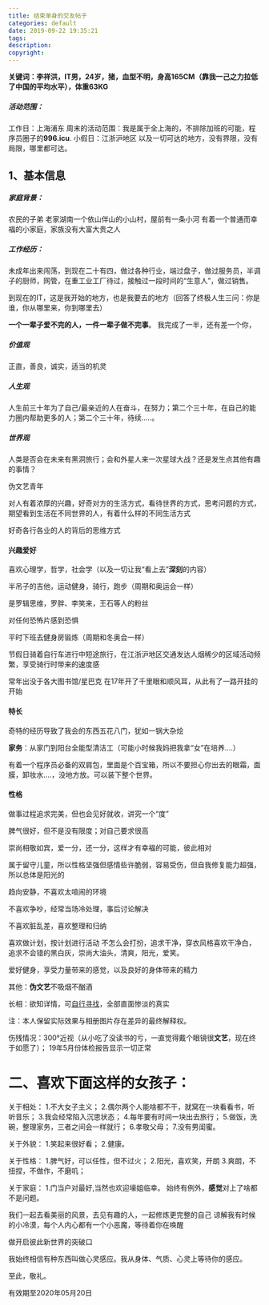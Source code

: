 ```yaml
---
title: 结束单身的交友帖子
categories: default
date: 2019-09-22 19:35:21
tags:
description:
copyright:
---
```

**关键词：李祥洪，IT男，24岁，猪，血型不明，身高165CM（靠我一己之力拉低了中国的平均水平），体重63KG**
<!-- more -->
##### 活动范围：
工作日：上海浦东
周末的活动范围：我是属于全上海的，不排除加班的可能，程序员圈子的**996.icu**.
小假日：江浙沪地区
以及一切可达的地方，没有界限，没有局限，哪里都可达。

## 1、基本信息
##### 家庭背景：
农民的子弟
老家湖南一个依山伴山的小山村，屋前有一条小河
有着一个普通而幸福的小家庭，家族没有大富大贵之人

##### 工作经历：
未成年出来闯荡，到现在二十有四，做过各种行业，端过盘子，做过服务员，半调子的厨师，网管，在重工业工厂待过，接触过一段时间的“生意人”，做过销售。

到现在的IT，这是我开始的地方，也是我要去的地方（回答了终极人生三问：你是谁，你从哪里来，你到哪里去）

**一个一辈子爱不完的人，一件一辈子做不完事**。
我完成了一半，还有差一个你，

##### 价值观
正直，善良，诚实，适当的机灵
##### 人生观
人生前三十年为了自己/最亲近的人在奋斗，在努力；第二个三十年，在自己的能力圈内帮助更多的人；第二个三十年，待续.....。
##### 世界观
人类是否会在未来有黑洞旅行；会和外星人来一次星球大战？还是发生点其他有趣的事情？

伪文艺青年

对人有着浓厚的兴趣，好奇对方的生活方式，看待世界的方式，思考问题的方式，期望看到生活在不同世界的人，有着什么样的不同生活方式

好奇各行各业的人的背后的思维方式

#### 兴趣爱好
喜欢心理学，哲学，社会学（以及一切让我“看上去”**深刻**的内容）

半吊子的吉他，运动健身，骑行，跑步（周期和奥运会一样）

是罗辑思维，罗胖、李笑来，王石等人的粉丝

对任何恐怖片感到恐惧

平时下班去健身房锻炼（周期和冬奥会一样）

节假日骑着自行车进行中短途旅行，在江浙沪地区交通发达人烟稀少的区域活动频繁，享受骑行时带来的速度感

常年出没于各大图书馆/星巴克
在17年开了千里眼和顺风耳，从此有了一路开挂的开始

#### 特长
奇特的经历导致了我会的东西五花八门，犹如一锅大杂烩

**家务**：从家门到阳台全能型清洁工（可能小时候我妈把我拿“女”在培养....）

有着一个程序员必备的双肩包，里面是个百宝箱，所以不要担心你出去的眼霜，面膜，卸妆水....，没地方放。可以装下整个世界。

#### 性格
做事过程追求完美，但也会见好就收，讲究一个“度”

脾气很好，但不是没有限度；对自己要求很高

崇尚相敬如宾，爱一分，还一分，这样才有幸福的可能，彼此相对

属于留守儿童，所以性格坚强但感情些许脆弱，容易受伤，但自我修复能力超强，所以总体是阳光的

趋向安静，不喜欢太喧闹的环境

不喜欢争吵，经常当场冷处理，事后讨论解决

不喜欢脏乱差，喜欢整理和归纳

喜欢做计划，按计划进行活动
不怎么会打扮，追求干净，穿衣风格喜欢干净白，追求不会错的黑白灰，崇尚大油头，清爽，阳光，爱笑。

爱好健身，享受力量带来的感觉，以及良好的身体带来的精力

其他：**伪文艺**不吸烟不酗酒

长相：欲知详情，可[自行寻找]()，全部直面惨淡的真实

注：本人保留实际效果与相册图片存在差异的最终解释权。

伤残情况：300°近视（从小吃了没读书的亏，一直觉得戴个眼镜很**文艺**，现在终于如愿了）；
19年5月份体检报告显示一切正常

# 二、喜欢下面这样的女孩子：
关于相处：
1.不大女子主义；
2.偶尔两个人能啥都不干，就窝在一块看看书，听听音乐；
3.我会经常陷入沉思状态；
4.每年要有时间一块出去旅行；
5.做饭，洗碗，整理家务，三者之间会一样就行；
6.孝敬父母；
7.没有男闺蜜。

关于外貌：
1.笑起来很好看；
2.健康。

关于性格：
1.脾气好，可以任性，但不过火；
2.阳光，喜欢笑，开朗
3.爽朗，不扭捏，不做作，不磨叽；

关于家庭：
1.门当户对最好,当然也欢迎壕姐临幸。
始终有例外，**感觉**对上了啥都不是问题。

我们一起去看美丽的风景，去见有趣的人，一起修炼更完整的自己
谅解我有时候的小冷漠，每个人内心都有一个小恶魔，等待着你在唤醒

做开启彼此新世界的突破口

我始终相信有种东西叫做心灵感应。我从身体、气质、心灵上等待你的感应。

至此，敬礼。

有效期至2020年05月20日
